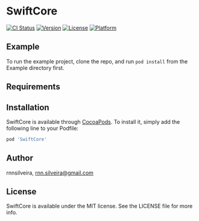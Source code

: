 # SwiftCore

[![CI Status](https://img.shields.io/travis/rnnsilveira/SwiftCore.svg?style=flat)](https://travis-ci.org/rnnsilveira/SwiftCore)
[![Version](https://img.shields.io/cocoapods/v/SwiftCore.svg?style=flat)](https://cocoapods.org/pods/SwiftCore)
[![License](https://img.shields.io/cocoapods/l/SwiftCore.svg?style=flat)](https://cocoapods.org/pods/SwiftCore)
[![Platform](https://img.shields.io/cocoapods/p/SwiftCore.svg?style=flat)](https://cocoapods.org/pods/SwiftCore)

## Example

To run the example project, clone the repo, and run `pod install` from the Example directory first.

## Requirements

## Installation

SwiftCore is available through [CocoaPods](https://cocoapods.org). To install
it, simply add the following line to your Podfile:

```ruby
pod 'SwiftCore'
```

## Author

rnnsilveira, rnn.silveira@gmail.com

## License

SwiftCore is available under the MIT license. See the LICENSE file for more info.
